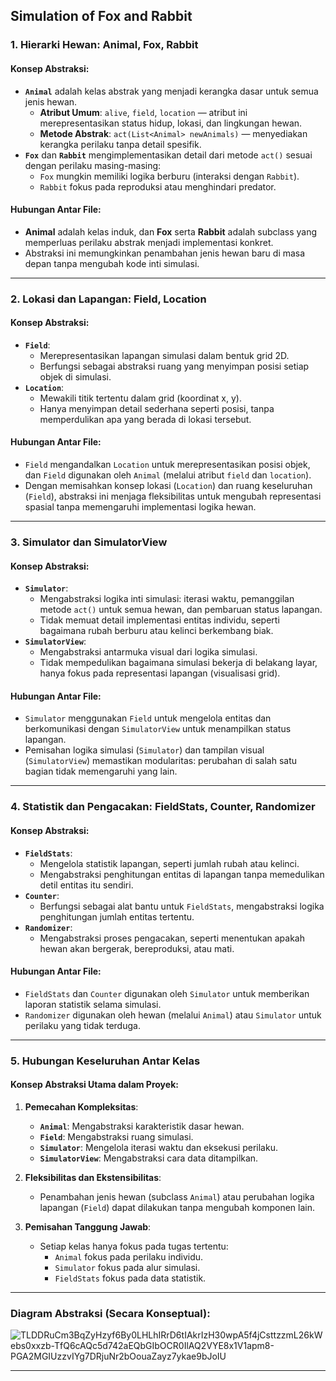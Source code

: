 Simulation of Fox and Rabbit
---

### **1. Hierarki Hewan: Animal, Fox, Rabbit**
#### **Konsep Abstraksi**:
- **`Animal`** adalah kelas abstrak yang menjadi kerangka dasar untuk semua jenis hewan.
  - **Atribut Umum**: `alive`, `field`, `location` — atribut ini merepresentasikan status hidup, lokasi, dan lingkungan hewan.
  - **Metode Abstrak**: `act(List<Animal> newAnimals)` — menyediakan kerangka perilaku tanpa detail spesifik.
- **`Fox`** dan **`Rabbit`** mengimplementasikan detail dari metode `act()` sesuai dengan perilaku masing-masing:
  - `Fox` mungkin memiliki logika berburu (interaksi dengan `Rabbit`).
  - `Rabbit` fokus pada reproduksi atau menghindari predator.

#### **Hubungan Antar File**:
- **Animal** adalah kelas induk, dan **Fox** serta **Rabbit** adalah subclass yang memperluas perilaku abstrak menjadi implementasi konkret.
- Abstraksi ini memungkinkan penambahan jenis hewan baru di masa depan tanpa mengubah kode inti simulasi.

---

### **2. Lokasi dan Lapangan: Field, Location**
#### **Konsep Abstraksi**:
- **`Field`**:
  - Merepresentasikan lapangan simulasi dalam bentuk grid 2D.
  - Berfungsi sebagai abstraksi ruang yang menyimpan posisi setiap objek di simulasi.
- **`Location`**:
  - Mewakili titik tertentu dalam grid (koordinat x, y).
  - Hanya menyimpan detail sederhana seperti posisi, tanpa memperdulikan apa yang berada di lokasi tersebut.

#### **Hubungan Antar File**:
- `Field` mengandalkan `Location` untuk merepresentasikan posisi objek, dan `Field` digunakan oleh `Animal` (melalui atribut `field` dan `location`).
- Dengan memisahkan konsep lokasi (`Location`) dan ruang keseluruhan (`Field`), abstraksi ini menjaga fleksibilitas untuk mengubah representasi spasial tanpa memengaruhi implementasi logika hewan.

---

### **3. Simulator dan SimulatorView**
#### **Konsep Abstraksi**:
- **`Simulator`**:
  - Mengabstraksi logika inti simulasi: iterasi waktu, pemanggilan metode `act()` untuk semua hewan, dan pembaruan status lapangan.
  - Tidak memuat detail implementasi entitas individu, seperti bagaimana rubah berburu atau kelinci berkembang biak.
- **`SimulatorView`**:
  - Mengabstraksi antarmuka visual dari logika simulasi.
  - Tidak mempedulikan bagaimana simulasi bekerja di belakang layar, hanya fokus pada representasi lapangan (visualisasi grid).

#### **Hubungan Antar File**:
- `Simulator` menggunakan `Field` untuk mengelola entitas dan berkomunikasi dengan `SimulatorView` untuk menampilkan status lapangan.
- Pemisahan logika simulasi (`Simulator`) dan tampilan visual (`SimulatorView`) memastikan modularitas: perubahan di salah satu bagian tidak memengaruhi yang lain.

---

### **4. Statistik dan Pengacakan: FieldStats, Counter, Randomizer**
#### **Konsep Abstraksi**:
- **`FieldStats`**:
  - Mengelola statistik lapangan, seperti jumlah rubah atau kelinci.
  - Mengabstraksi penghitungan entitas di lapangan tanpa memedulikan detil entitas itu sendiri.
- **`Counter`**:
  - Berfungsi sebagai alat bantu untuk `FieldStats`, mengabstraksi logika penghitungan jumlah entitas tertentu.
- **`Randomizer`**:
  - Mengabstraksi proses pengacakan, seperti menentukan apakah hewan akan bergerak, bereproduksi, atau mati.

#### **Hubungan Antar File**:
- `FieldStats` dan `Counter` digunakan oleh `Simulator` untuk memberikan laporan statistik selama simulasi.
- `Randomizer` digunakan oleh hewan (melalui `Animal`) atau `Simulator` untuk perilaku yang tidak terduga.

---

### **5. Hubungan Keseluruhan Antar Kelas**
#### **Konsep Abstraksi Utama dalam Proyek**:
1. **Pemecahan Kompleksitas**:
   - **`Animal`**: Mengabstraksi karakteristik dasar hewan.
   - **`Field`**: Mengabstraksi ruang simulasi.
   - **`Simulator`**: Mengelola iterasi waktu dan eksekusi perilaku.
   - **`SimulatorView`**: Mengabstraksi cara data ditampilkan.

2. **Fleksibilitas dan Ekstensibilitas**:
   - Penambahan jenis hewan (subclass `Animal`) atau perubahan logika lapangan (`Field`) dapat dilakukan tanpa mengubah komponen lain.

3. **Pemisahan Tanggung Jawab**:
   - Setiap kelas hanya fokus pada tugas tertentu:
     - `Animal` fokus pada perilaku individu.
     - `Simulator` fokus pada alur simulasi.
     - `FieldStats` fokus pada data statistik.

---

### **Diagram Abstraksi (Secara Konseptual)**:


![TLDDRuCm3BqZyHzyf6By0LHLhIRrD6tIAkrIzH30wpA5f4jCsttzzmL26kWebs0xxzb-TfQ6cAQc5d742aEQbGIbOCR0IlAQ2VYE8x1V1apm8-PGA2MGIUzzvIYg7DRjuNr2bOouaZayz7ykae9bJoIU](https://github.com/user-attachments/assets/0e320d0c-9a30-44ea-ab9b-a335df3ed60e)


---
